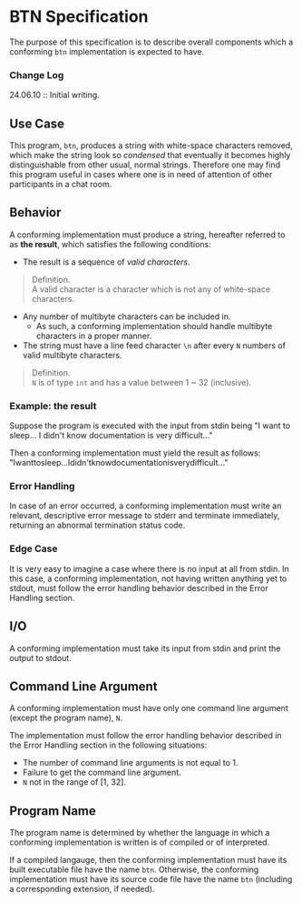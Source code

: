 # BTN Specification

The purpose of this specification is to describe overall components which a conforming `btn` implementation is expected to have.

### Change Log
24.06.10 :: Initial writing.

## Use Case

This program, `btn`, produces a string with white-space characters removed, which make the string look so *condensed* that eventually it becomes highly distinguishable from other usual, normal strings. Therefore one may find this program useful in cases where one is in need of attention of other participants in a chat room.

## Behavior

A conforming implementation must produce a string, hereafter referred to as **the result**, which satisfies the following conditions:

- The result is a sequence of *valid characters*.

> Definition.  
> A valid character is a character which is not any of white-space characters.

- Any number of multibyte characters can be included in.
  - As such, a conforming implementation should handle multibyte characters in a proper manner.
- The string must have a line feed character `\n` after every `N` numbers of valid multibyte characters.

> Definition.  
> `N` is of type `int` and has a value between 1 ~ 32 (inclusive).

### Example: the result
Suppose the program is executed with the input from stdin being "I want to sleep... I didn't know documentation is very difficult..."

Then a conforming implementation must yield the result as follows: "Iwanttosleep...Ididn'tknowdocumentationisverydifficult..."

### Error Handling

In case of an error occurred, a conforming implementation must write an relevant, descriptive error message to stderr and terminate immediately, returning an abnormal termination status code.

### Edge Case

It is very easy to imagine a case where there is no input at all from stdin. In this case, a conforming implementation, not having written anything yet to stdout, must follow the error handling behavior described in the Error Handling section.

## I/O

A conforming implementation must take its input from stdin and print the output to stdout.


## Command Line Argument

A conforming implementation must have only one command line argument (except the program name), `N`.

The implementation must follow the error handling behavior described in the Error Handling section in the following situations:

- The number of command line arguments is not equal to 1.
- Failure to get the command line argument.
- `N` not in the range of [1, 32].

## Program Name

The program name is determined by whether the language in which a conforming implementation is written is of compiled or of interpreted.

If a compiled langauge, then the conforming implementation must have its built executable file have the name `btn`. Otherwise, the conforming implementation must have its source code file have the name `btn` (including a corresponding extension, if needed).